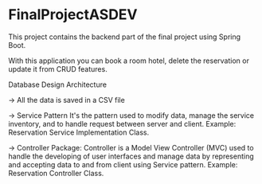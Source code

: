# FinalProjectASDEV

This project contains the backend part of the final project using Spring Boot.

With this application you can book a room hotel, delete the reservation or update it from CRUD features.

Database Design Architecture

-> All the data is saved in a CSV file

-> Service Pattern 
It's the pattern used to modify data, manage the service inventory, and to handle request between server and client. 
Example: Reservation Service Implementation Class.

-> Controller Package:
Controller is a Model View Controller (MVC) used to handle the developing of user interfaces and manage data by representing and accepting data to and from client using Service pattern.
Example: Reservation Controller Class.




